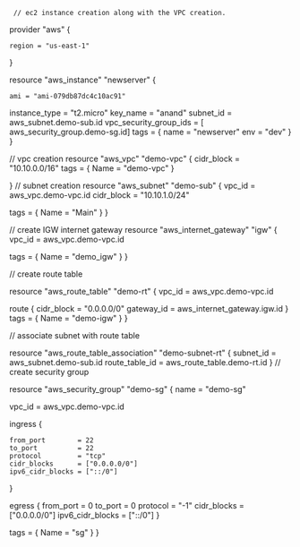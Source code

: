      // ec2 instance creation along with the VPC creation.
     


provider "aws" {
  
    region = "us-east-1"
}

resource "aws_instance" "newserver" {

 
    ami = "ami-079db87dc4c10ac91"

   instance_type = "t2.micro"
   key_name = "anand"
   subnet_id = aws_subnet.demo-sub.id
   vpc_security_group_ids = [ aws_security_group.demo-sg.id]
  tags = {
    name = "newserver"
    env = "dev"
  }
}

  // vpc creation 
resource "aws_vpc" "demo-vpc" {
  cidr_block = "10.10.0.0/16"
 tags = {
    Name = "demo-vpc"
  }

}
  // subnet creation
resource "aws_subnet" "demo-sub" {
  vpc_id     = aws_vpc.demo-vpc.id
  cidr_block = "10.10.1.0/24"

  tags = {
    Name = "Main"
  }
}

  // create IGW internet gateway
resource "aws_internet_gateway" "igw" {
  vpc_id = aws_vpc.demo-vpc.id

  tags = {
    Name = "demo_igw"
  }
}

  // create route table

  resource "aws_route_table" "demo-rt" {
  vpc_id = aws_vpc.demo-vpc.id

  route {
    cidr_block = "0.0.0.0/0"
    gateway_id = aws_internet_gateway.igw.id
  }
  tags = {
    Name = "demo-igw"
  }
}

  // associate subnet with route table

resource "aws_route_table_association" "demo-subnet-rt" {
  subnet_id      = aws_subnet.demo-sub.id
  route_table_id = aws_route_table.demo-rt.id
}
  // create security group

  resource "aws_security_group" "demo-sg" {
  name        = "demo-sg"
 
  vpc_id      = aws_vpc.demo-vpc.id

  ingress {
    
    from_port        = 22
    to_port          = 22
    protocol         = "tcp"
    cidr_blocks      = ["0.0.0.0/0"]
    ipv6_cidr_blocks = ["::/0"]
  }

  egress {
    from_port        = 0
    to_port          = 0
    protocol         = "-1"
    cidr_blocks      = ["0.0.0.0/0"]
    ipv6_cidr_blocks = ["::/0"]
  }

  tags = {
    Name = "sg"
  }
}
  
